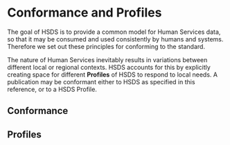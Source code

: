 Conformance and Profiles
=========================

The goal of HSDS is to provide a common model for Human Services data, so that it may be consumed and used consistently by humans and systems. Therefore we set out these principles for conforming to the standard.

The nature of Human Services inevitably results in variations between different local or regional contexts. HSDS accounts for this by explicitly creating space for different **Profiles** of HSDS to respond to local needs. A publication may be conformant either to HSDS as specified in this reference, or to a HSDS Profile.


## Conformance


## Profiles
